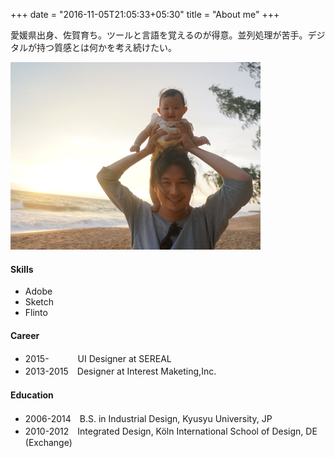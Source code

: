 +++
date = "2016-11-05T21:05:33+05:30"
title = "About me"
+++

愛媛県出身、佐賀育ち。ツールと言語を覚えるのが得意。並列処理が苦手。デジタルが持つ質感とは何かを考え続けたい。

<!-- `SELECT Favourites, 
FROM Kentaro Tsutsumi 
WHERE Name Like '旅行' OR Name Like '温泉'
OR Name Like 'ご飯' OR '%酒' OR "音楽"` -->

<!-- ◎旅行、温泉、美味しいご飯、酒、音楽 -->
![This is me][1]

<!-- 2013年から東京のSIのベンチャーにてデザイナーのキャリアをスタート。 -->


#### Skills

* Adobe     
* Sketch
* Flinto

#### Career

* 2015-　　　 UI Designer at SEREAL
* 2013-2015　Designer at Interest Maketing,Inc.

#### Education

* 2006-2014　B.S. in Industrial Design, Kyusyu University, JP
* 2010-2012　Integrated Design, Köln International School of Design, DE (Exchange)


[1]: /img/about.png
